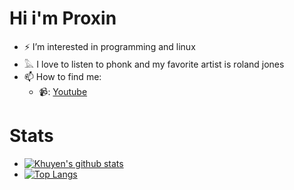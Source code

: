 # Hi i'm Proxin
- ⚡ I’m interested in programming and linux
- 𓅓 I love to listen to phonk and my favorite artist is roland jones
- 📫 How to find me: 
  - 📹: [Youtube](https://www.youtube.com/channel/UCju1UcRvZwGVWFSSJdQJELw)
# Stats 
- [![Khuyen's github stats](https://github-readme-stats.vercel.app/api?username=Proxin666&count_private=true&show_icons=true&theme=radical&hide_rank=false)](https://github.com/Proxin666/github-readme-stats)
- [![Top Langs](https://github-readme-stats.vercel.app/api/top-langs/?username=Proxin666)](https://github.com/Proxin666/github-readme-stats)
